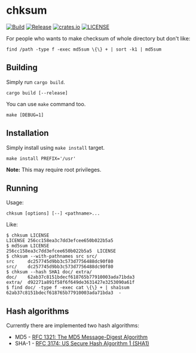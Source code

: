 # chksum

[![Build](https://img.shields.io/github/workflow/status/ventaquil/chksum/Rust?style=flat-square "Build")](https://github.com/ventaquil/chksum/actions?query=workflow%3ARust)
[![Release](https://img.shields.io/github/v/release/ventaquil/chksum?include_prereleases&sort=semver&style=flat-square "Release")](https://github.com/ventaquil/chksum/releases)
[![crates.io](https://img.shields.io/crates/v/chksum?style=flat-square "crates.io")](https://crates.io/crates/chksum)
[![LICENSE](https://img.shields.io/github/license/ventaquil/chksum?style=flat-square "LICENSE")](https://github.com/ventaquil/chksum/blob/master/LICENSE)

For people who wants to make checksum of whole directory but don't like:

    find /path -type f -exec md5sum \{\} + | sort -k1 | md5sum

## Building

Simply run `cargo build`.

    cargo build [--release]

You can use `make` command too.

    make [DEBUG=1]

## Installation

Simply install using `make install` target.

    make install PREFIX='/usr'

**Note:** This may require root privileges.

## Running

Usage:

    chksum [options] [--] <pathname>...

Like:

    $ chksum LICENSE
    LICENSE 256cc158ea3c7dd3efcee650b022b5a5
    $ md5sum LICENSE
    256cc158ea3c7dd3efcee650b022b5a5  LICENSE
    $ chksum --with-pathnames src src/
    src     dc257745d9bb3c573d7756488dc90f80
    src/    dc257745d9bb3c573d7756488dc90f80
    $ chksum --hash SHA1 doc/ extra/
    doc/    62ab37c8151bdecf618765b77910003ada71bda3
    extra/  d92271a891f58f6f649de3631427e3253090a61f
    $ find doc/ -type f -exec cat \{\} + | sha1sum
    62ab37c8151bdecf618765b77910003ada71bda3  -

## Hash algorithms

Currently there are implemented two hash algorithms:
 * MD5 - [RFC 1321: The MD5 Message-Digest Algorithm](https://tools.ietf.org/html/rfc1321)
 * SHA-1 - [RFC 3174: US Secure Hash Algorithm 1 (SHA1)](https://tools.ietf.org/html/rfc3174)
